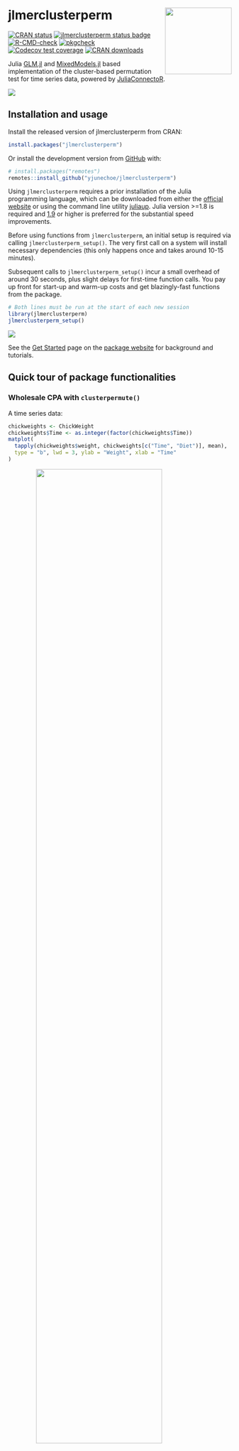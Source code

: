 
<!-- README.md is generated from README.Rmd. Please edit that file -->

# jlmerclusterperm <a href="https://yjunechoe.github.io/jlmerclusterperm/"><img src="man/figures/logo.png" align="right" height="150" /></a>

<!-- badges: start -->

[![CRAN
status](https://www.r-pkg.org/badges/version/jlmerclusterperm)](https://CRAN.R-project.org/package=jlmerclusterperm)
[![jlmerclusterperm status
badge](https://yjunechoe.r-universe.dev/badges/jlmerclusterperm)](https://yjunechoe.r-universe.dev/jlmerclusterperm)
[![R-CMD-check](https://github.com/yjunechoe/jlmerclusterperm/actions/workflows/R-CMD-check.yaml/badge.svg)](https://github.com/yjunechoe/jlmerclusterperm/actions/workflows/R-CMD-check.yaml)
[![pkgcheck](https://github.com/yjunechoe/jlmerclusterperm/workflows/pkgcheck/badge.svg)](https://github.com/yjunechoe/jlmerclusterperm/actions?query=workflow%3Apkgcheck)
[![Codecov test
coverage](https://codecov.io/gh/yjunechoe/jlmerclusterperm/branch/main/graph/badge.svg)](https://app.codecov.io/gh/yjunechoe/jlmerclusterperm?branch=main)
[![CRAN
downloads](https://cranlogs.r-pkg.org/badges/grand-total/jlmerclusterperm)](https://cranlogs.r-pkg.org/badges/grand-total/jlmerclusterperm)
<!-- badges: end -->

Julia [GLM.jl](https://github.com/JuliaStats/GLM.jl) and
[MixedModels.jl](https://github.com/JuliaStats/MixedModels.jl) based
implementation of the cluster-based permutation test for time series
data, powered by
[JuliaConnectoR](https://github.com/stefan-m-lenz/JuliaConnectoR).

<img src="man/figures/clusterpermute_animation.gif" style="display: block; margin: auto;" />

## Installation and usage

Install the released version of jlmerclusterperm from CRAN:

``` r
install.packages("jlmerclusterperm")
```

Or install the development version from
[GitHub](https://github.com/yjunechoe/jlmerclusterperm) with:

``` r
# install.packages("remotes")
remotes::install_github("yjunechoe/jlmerclusterperm")
```

Using `jlmerclusterperm` requires a prior installation of the Julia
programming language, which can be downloaded from either the [official
website](https://julialang.org/) or using the command line utility
[juliaup](https://github.com/JuliaLang/juliaup). Julia version \>=1.8 is
required and
[1.9](https://julialang.org/blog/2023/04/julia-1.9-highlights/#caching_of_native_code)
or higher is preferred for the substantial speed improvements.

Before using functions from `jlmerclusterperm`, an initial setup is
required via calling `jlmerclusterperm_setup()`. The very first call on
a system will install necessary dependencies (this only happens once and
takes around 10-15 minutes).

Subsequent calls to `jlmerclusterperm_setup()` incur a small overhead of
around 30 seconds, plus slight delays for first-time function calls. You
pay up front for start-up and warm-up costs and get blazingly-fast
functions from the package.

``` r
# Both lines must be run at the start of each new session
library(jlmerclusterperm)
jlmerclusterperm_setup()
```

<picture>
<source media="(prefers-color-scheme: dark)" srcset="man/figures/README-/setup-io-dark.svg">
<img src="man/figures/README-/setup-io.svg" style="display: block; margin: auto;" />
</picture>

See the [Get
Started](https://yjunechoe.github.io/jlmerclusterperm/articles/jlmerclusterperm.html)
page on the [package
website](https://yjunechoe.github.io/jlmerclusterperm/) for background
and tutorials.

## Quick tour of package functionalities

### Wholesale CPA with `clusterpermute()`

A time series data:

``` r
chickweights <- ChickWeight
chickweights$Time <- as.integer(factor(chickweights$Time))
matplot(
  tapply(chickweights$weight, chickweights[c("Time", "Diet")], mean),
  type = "b", lwd = 3, ylab = "Weight", xlab = "Time"
)
```

<img src="man/figures/README-chickweight-1.png" width="75%" style="display: block; margin: auto;" />

Preparing a specification object with `make_jlmer_spec()`:

``` r
chickweights_spec <- make_jlmer_spec(
  formula = weight ~ 1 + Diet,
  data = chickweights,
  subject = "Chick", time = "Time"
)
chickweights_spec
```

<picture>
<source media="(prefers-color-scheme: dark)" srcset="man/figures/README-/spec-io-dark.svg">
<img src="man/figures/README-/spec-io.svg" style="display: block; margin: auto;" />
</picture>

Cluster-based permutation test with `clusterpermute()`:

``` r
set_rng_state(123L)
clusterpermute(
  chickweights_spec,
  threshold = 2.5,
  nsim = 100
)
```

<picture>
<source media="(prefers-color-scheme: dark)" srcset="man/figures/README-/CPA-io-dark.svg">
<img src="man/figures/README-/CPA-io.svg" style="display: block; margin: auto;" />
</picture>

Including random effects:

``` r
chickweights_re_spec <- make_jlmer_spec(
  formula = weight ~ 1 + Diet + (1 | Chick),
  data = chickweights,
  subject = "Chick", time = "Time"
)
set_rng_state(123L)
clusterpermute(
  chickweights_re_spec,
  threshold = 2.5,
  nsim = 100
)$empirical_clusters
```

<picture>
<source media="(prefers-color-scheme: dark)" srcset="man/figures/README-/reCPA-io-dark.svg">
<img src="man/figures/README-/reCPA-io.svg" style="display: block; margin: auto;" />
</picture>

### Piecemeal approach to CPA

Computing time-wise statistics of the observed data:

``` r
empirical_statistics <- compute_timewise_statistics(chickweights_spec)
matplot(t(empirical_statistics), type = "b", pch = 1, lwd = 3, ylab = "t-statistic")
abline(h = 2.5, lty = 3)
```

<img src="man/figures/README-empirical_statistics-1.png" width="75%" style="display: block; margin: auto;" />

Identifying empirical clusters:

``` r
empirical_clusters <- extract_empirical_clusters(empirical_statistics, threshold = 2.5)
empirical_clusters
```

<picture>
<source media="(prefers-color-scheme: dark)" srcset="man/figures/README-/empirical_clusters-dark.svg">
<img src="man/figures/README-/empirical_clusters.svg" style="display: block; margin: auto;" />
</picture>

Simulating the null distribution:

``` r
set_rng_state(123L)
null_statistics <- permute_timewise_statistics(chickweights_spec, nsim = 100)
null_cluster_dists <- extract_null_cluster_dists(null_statistics, threshold = 2.5)
null_cluster_dists
```

<picture>
<source media="(prefers-color-scheme: dark)" srcset="man/figures/README-/null_statistics-dark.svg">
<img src="man/figures/README-/null_statistics.svg" style="display: block; margin: auto;" />
</picture>

Significance testing the cluster-mass statistic:

``` r
calculate_clusters_pvalues(empirical_clusters, null_cluster_dists, add1 = TRUE)
```

<picture>
<source media="(prefers-color-scheme: dark)" srcset="man/figures/README-/calculate_clusters_pvalues-dark.svg">
<img src="man/figures/README-/calculate_clusters_pvalues.svg" style="display: block; margin: auto;" />
</picture>

Iterating over a range of threshold values:

``` r
walk_threshold_steps(empirical_statistics, null_statistics, steps = c(2, 2.5, 3))
```

<picture>
<source media="(prefers-color-scheme: dark)" srcset="man/figures/README-/walk_threshold_steps-dark.svg">
<img src="man/figures/README-/walk_threshold_steps.svg" style="display: block; margin: auto;" />
</picture>

## Acknowledgments

- The paper [Maris & Oostenveld
  (2007)](https://doi.org/10.1016/j.jneumeth.2007.03.024) which
  originally proposed the cluster-based permutation analysis.

- The [JuliaConnectoR](https://github.com/stefan-m-lenz/JuliaConnectoR)
  package for powering the R interface to Julia.

- The Julia packages [GLM.jl](https://github.com/JuliaStats/GLM.jl) and
  [MixedModels.jl](https://github.com/JuliaStats/MixedModels.jl) for
  fast implementations of (mixed effects) regression models.

- Existing implementations of CPA in R
  ([permuco](https://jaromilfrossard.github.io/permuco/),
  [permutes](https://cran.r-project.org/package=permutes), etc.) whose
  designs inspired the CPA interface in jlmerclusterperm.

## Citations

If you use jlmerclusterperm for cluster-based permutation test with
mixed-effects models in your research, please cite one (or more) of the
following as you see fit.

To cite jlmerclusterperm:

- Choe, J. (2024). jlmerclusterperm: Cluster-Based
  Permutation Analysis for Densely Sampled Time Data. R package version
  1.1.4.
  [10.32614/CRAN.package.jlmerclusterperm](https://doi.org/10.32614/CRAN.package.jlmerclusterperm).

To cite the cluster-based permutation test:

- Maris, E., & Oostenveld, R. (2007). Nonparametric statistical testing
  of EEG- and MEG-data. *Journal of Neuroscience Methods, 164*, 177–190.
  doi: 10.1016/j.jneumeth.2007.03.024.

To cite the Julia programming language:

- Bezanson, J., Edelman, A., Karpinski, S., & Shah, V. B. (2017). Julia:
  A Fresh Approach to Numerical Computing. *SIAM Review, 59*(1), 65–98.
  doi: 10.1137/141000671.

To cite the GLM.jl and MixedModels.jl Julia libraries, consult their
Zenodo pages:

- GLM: <https://doi.org/10.5281/zenodo.3376013>
- MixedModels: <https://zenodo.org/badge/latestdoi/9106942>
